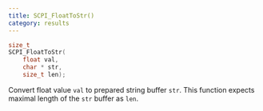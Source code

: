 ```yaml
---
title: SCPI_FloatToStr()
category: results
---
```


```c
size_t
SCPI_FloatToStr(
    float val,
    char * str,
    size_t len);
```

Convert float value `val` to prepared string buffer `str`. This function expects maximal length of the `str` buffer as `len`.